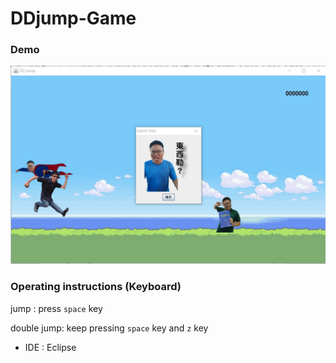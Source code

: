 # DDjump-Game

### Demo

<img src="./img/DDjump.jpg"/>


### Operating instructions (Keyboard)

jump : press `space` key

double jump: keep pressing `space` key and `z` key
	
* IDE : Eclipse
